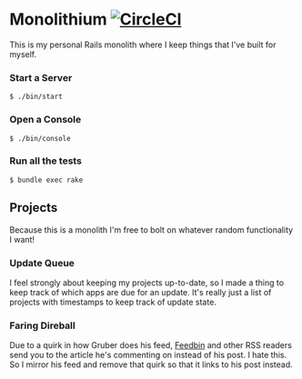 # Monolithium [![CircleCI][badge]][circleci]

This is my personal Rails monolith where I keep things that I've built for
myself.

### Start a Server

```
$ ./bin/start
```

### Open a Console

```
$ ./bin/console
```

### Run all the tests

```
$ bundle exec rake
```

## Projects

Because this is a monolith I'm free to bolt on whatever random functionality I
want!

### Update Queue

I feel strongly about keeping my projects up-to-date, so I made a thing to keep
track of which apps are due for an update. It's really just a list of projects
with timestamps to keep track of update state.

### Faring Direball

Due to a quirk in how Gruber does his feed, [Feedbin][feedbin] and other RSS
readers send you to the article he's commenting on instead of his post. I hate
this. So I mirror his feed and remove that quirk so that it links to his post
instead.

[badge]: https://circleci.com/gh/jonallured/monolithium.svg?style=svg
[circleci]: https://circleci.com/gh/jonallured/monolithium
[feedbin]: https://github.com/feedbin/feedbin-api
